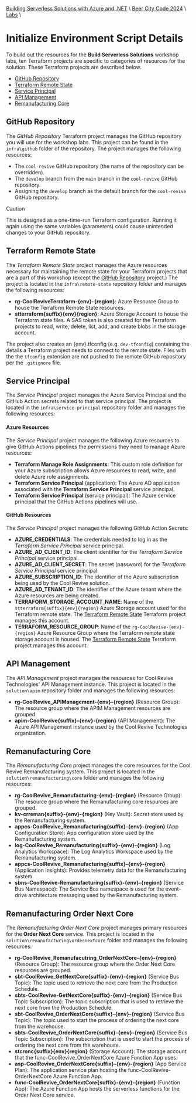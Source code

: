 [Building Serverless Solutions with Azure and .NET](https://github.com/TaleLearnCode/BuildingServerlessSolutions) \ [Beer City Code 2024](..\README.md) \ [Labs](README.md) \

# Initialize Environment Script Details

To build out the resources for the **Build Serverless Solutions** workshop labs, ten Terraform projects are specific to categories of resources for the solution. These Terraform projects are described below.

- [GitHub Repository](#github-repository)
- [Terraform Remote State](#terraform-remote-state)
- [Service Principal](#service-principal)
- [API Management](#api-management)
- [Remanufacturing Core](#remanufacturing-core)

## GitHub Repository

The *GitHub Repository* Terraform project manages the GitHub repository you will use for the workshop labs. This project can be found in the `infra\github` folder of the repository.  The project manages the following resources:

- The `cool-revive` GitHub repository (the name of the repository can be overridden).
- The `develop` branch from the `main` branch in the `cool-revive` GitHub repository.
- Assigning the `develop` branch as the default branch for the `cool-revive` GitHub repository.

> [!CAUTION]
>
> This is designed as a one-time-run Terraform configuration. Running it again using the same variables (parameters) could cause unintended changes to your GitHub repository.

## Terraform Remote State

The *Terraform Remote State* project manages the Azure resources necessary for maintaining the remote state for your Terraform projects that are a part of this workshop (except the [GitHub Repository](#github-repository) project.) The project is located in the `infra\remote-state` repository folder and manages the following resources:

- **rg-CoolReviveTerraform-{env}-{region}**: Azure Resource Group to house the Terraform Remote State resources.
- **stterraform{suffix}{env}{region}**: Azure Storage Account to house the Terraform state files. A SAS token is also created for the Terraform projects to read, write, delete, list, add, and create blobs in the storage account.

The project also creates an {env}.tfconfig (e.g. `dev-tfconfig`) containing the details a Terraform project needs to connect to the remote state. Files with the the `tfconfig` extension are not pushed to the remote GitHub repository per the `.gitignore` file.

## Service Principal

The *Service Principal* project manages the Azure Service Principal and the GitHub Action secrets related to that service principal. The project is located in the `infra\service-principal` repository folder and manages the following resources:

#### Azure Resources

The *Service Principal* project manages the following Azure resources to give GitHub Actions pipelines the permissions they need to manage Azure resources:

- **Terraform Manage Role Assignments**: This custom role definition for your Azure subscription allows Azure resources to read, write, and delete Azure role assignments.
- **Terraform Service Principal** (application): The Azure AD application associated with the **Terraform Service Principal** service principal.
- **Terraform Service Principal** (service principal): The Azure service principal that the GitHub Actions pipelines will use.

#### GitHub Resources

The *Service Principal* project manages the following GitHub Action Secrets:

- **AZURE_CREDENTIALS**: The credentials needed to log in as the *Terraform Service Principal* service principal.
- **AZURE_AD_CLIENT_ID**: The client identifier for the *Terraform Service Principal* service principal.
- **AZURE_AD_CLIENT_SECRET**: The secret (password) for the *Terraform Service Principal* service principal.
- **AZURE_SUBSCRIPTION_ID**: The identifier of the Azure subscription being used by the Cool Revive solution.
- **AZURE_AD_TENANT_ID**: The identifier of the Azure tenant where the Azure resources are being created.
- **TERRAFORM_STORAGE_ACCOUNT_NAME**: Name of the `stterraform{suffix}{env}{region}` Azure Storage account used for the Terraform remote state. The [Terraform Remote State](#terraform-remote-state) Terraform project manages this account.
- **TERRAFORM_RESOURCE_GROUP**: Name of the `rg-CoolRevive-{env}-{region}` Azure Resource Group where the Terraform remote state storage account is housed. The [Terraform Remote State](#terraform-remote-state) Terraform project manages this account.

## API Management

The *API Management* project manages the resources for Cool Revive Technologies' API Management instance. This project is located in the `solution\apim` repository folder and manages the following resources:

- **rg-CoolRevive_APIManagement-{env}-{region}** (Resource Group): The resource group where the APIM Management resources are grouped.
- **apim-CoolRevive{suffix}-{env}-{region}** (API Management): The Azure API Management instance used by the Cool Revive Technologies organization.

## Remanufacturing Core

The *Remanufacturing Core* project manages the core resources for the Cool Revive Remanufacturing system. This project is located in the `solution\remanufacturing\core` folder and manages the following resources:

- **rg-CoolRevive_Remanufacturing-{env}-{region}** (Resource Group): The resource group where the Remanufacturing core resources are grouped.
- **kv-crreman{suffix}-{env}-{region}** (Key Vault): Secret store used by the Remanufacturing system.
- **appcs-CoolRevive_Remanufacturing{suffix}-{env}-{region}** (App Configuration Store): App configuration store used by the Remanufacturing system.
- **log-CoolRevive_Remanufacturing{suffix}-{env}-{region}** (Log Analytics Workspace): The Log Analytics Workspace used by the Remanufacturing system.
- **appcs-CoolRevive_Remanufacturing{suffix}-{env}-{region}** (Application Insights): Provides telemetry data for the Remanufacturing system.
- **sbns-CoolRevive-Remanufacturing{suffix}-{env}-{region}** (Service Bus Namespace): The Service Bus namespace is used for the event-drive architecture messaging used by the Remanufacturing system.

## Remanufacturing Order Next Core

The *Remanufacturing Order Next Core* project manages primary resources for the **Order Next Core** service. This project is located in the `solution\remanufacturing\ordernextcore` folder and manages the following resources:

- **rg-CoolRevive_Remanufacutring_OrderNextCore-{env}-{region}** (Resource Group): The resource group where the Order Next Core resources are grouped.
- **sbt-CoolRevive_GetNextCore{suffix}-{env}-{region}** (Service Bus Topic): The topic used to retrieve the next core from the Production Schedule.
- **sbts-CoolRevive-GetNextCore{suffix}-{env}-{region}** (Service Bus Topic Subscription): The topic subscription that is used to retrieve the next core from the Production Schedule.
- **sbt-CoolRevive_OrderNextCore{suffix}-{env}-{region}** (Service Bus Topic): The topic used to start the process of ordering the next core from the warehouse.
- **sbts-CoolRevive_OrderNextCore{suffix}-{env}-{region}** (Service Bus Topic Subscription): The subscription that is used to start the process of ordering the next core from the warehouse.
- **stcronc{suffix}{env}{region}** (Storage Account): The storage account that the func-CoolRevive_OrderNextCore Azure Function App uses.
- **asp-CoolRevive_OrderNextCore{suffix}-{env}-{region}** (App Service Plan): The application service plan hosting the func-CoolRevive-OrderNextCore Azure Function App.
- **func-CoolRevive_OrderNextCore{suffix}-{env}-{region}** (Function App): The Azure Function App hosts the serverless functions for the Order Next Core service.